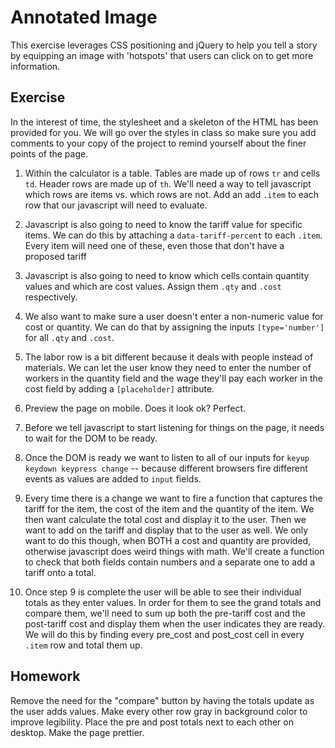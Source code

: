 # Annotated Image

This exercise leverages CSS positioning and jQuery to help you tell a story by equipping an image with 'hotspots' that users can click on to get more information.

## Exercise
In the interest of time, the stylesheet and a skeleton of the HTML has been provided for you. We will go over the styles in class so make sure you add comments to your copy of the project to remind yourself about the finer points of the page.

1. Within the calculator is a table. Tables are made up of rows `tr` and cells `td`. Header rows are made up of `th`. We'll need a way to tell javascript which rows are items vs. which rows are not. Add an add `.item` to each row that our javascript will need to evaluate.

2. Javascript is also going to need to know the tariff value for specific items. We can do this by attaching a `data-tariff-percent` to each `.item`. Every item will need one of these, even those that don't have a proposed tariff

3. Javascript is also going to need to know which cells contain quantity values and which are cost values. Assign them `.qty` and `.cost` respectively.

4. We also want to make sure a user doesn't enter a non-numeric value for cost or quantity. We can do that by assigning the inputs `[type='number']` for all `.qty` and `.cost`.

5. The labor row is a bit different because it deals with people instead of materials. We can let the user know they need to enter the number of workers in the quantity field and the wage they'll pay each worker in the cost field by adding a `[placeholder]` attribute.

6. Preview the page on mobile. Does it look ok? Perfect.

7. Before we tell javascript to start listening for things on the page, it needs to wait for the DOM to be ready.

8. Once the DOM is ready we want to listen to all of our inputs for `keyup keydown keypress change` -- because different browsers fire different events as values are added to `input` fields.

9. Every time there is a change we want to fire a function that captures the tariff for the item, the cost of the item and the quantity of the item. We then want calculate the total cost and display it to the user. Then we want to add on the tariff and display that to the user as well. We only want to do this though, when BOTH a cost and quantity are provided, otherwise javascript does weird things with math. We'll create a function to check that both fields contain numbers and a separate one to add a tariff onto a total.

10. Once step 9 is complete the user will be able to see their individual totals as they enter values. In order for them to see the grand totals and compare them, we'll need to sum up both the pre-tariff cost and the post-tariff cost and display them when the user indicates they are ready. We will do this by finding every pre_cost and post_cost cell in every `.item` row and total them up.



## Homework
Remove the need for the "compare" button by having the totals update as the user adds values. Make every other row gray in background color to improve legibility. Place the pre and post totals next to each other on desktop. Make the page prettier.
